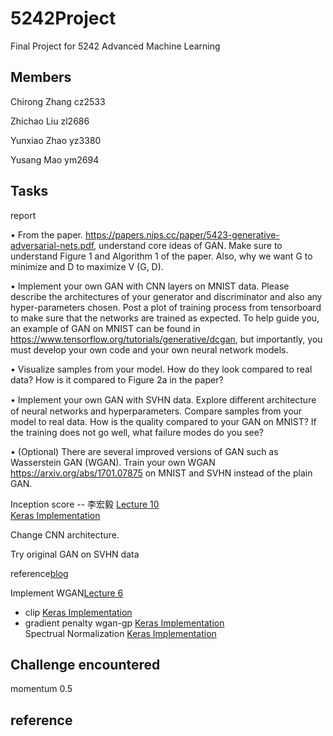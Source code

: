 # 5242Project

Final Project for 5242 Advanced Machine Learning 

## Members

Chirong Zhang cz2533

Zhichao Liu zl2686

Yunxiao Zhao yz3380

Yusang Mao ym2694

## Tasks

report

• From the paper. https://papers.nips.cc/paper/5423-generative-adversarial-nets.pdf, understand core ideas of GAN. Make sure to understand Figure 1 and Algorithm 1 of the paper. Also, why we want G to minimize and D to maximize V (G, D).

• Implement your own GAN with CNN layers on MNIST data. Please describe the architectures of your generator and discriminator and also any hyper-parameters chosen. Post a plot of training process from tensorboard to make sure that the networks are trained as expected. To help guide you, an example of GAN on MNIST can be found in https://www.tensorflow.org/tutorials/generative/dcgan, but importantly, you must develop your own code and your own neural network models.

• Visualize samples from your model. How do they look compared to real data? How is it compared to Figure 2a in the paper?

• Implement your own GAN with SVHN data. Explore diﬀerent architecture of neural networks and hyperparameters. Compare samples from your model to real data. How is the quality compared to your GAN on MNIST? If the training does not go well, what failure modes do you see?

• (Optional) There are several improved versions of GAN such as Wasserstein GAN (WGAN). Train your own WGAN https://arxiv.org/abs/1701.07875 on MNIST and SVHN instead of the plain GAN.


Inception score -- 李宏毅 [Lecture 10](https://www.youtube.com/watch?v=IB_ADssBomk&list=PLJV_el3uVTsMq6JEFPW35BCiOQTsoqwNw&index=10)  
[Keras Implementation](https://machinelearningmastery.com/how-to-implement-the-inception-score-from-scratch-for-evaluating-generated-images/)

Change CNN architecture.

Try original GAN on SVHN data

reference[blog](https://wiseodd.github.io/techblog/2017/02/04/wasserstein-gan/?nsukey=LKALNIt1JkY2XrdT3fIBlKyQGMaD93R%2BvZofl8M9SJY4JnDH%2FZ3%2FdeZMlbVlh%2ByoJ1QBGzsG5rKTKxul4Rf7pG7Pbe2yzuCQbiRym%2FHAZN8aBc4WWOOcmGwQwYHAHFyWeLfq4%2B%2FaaEyVrzKIXtrxwHggMcT0hwrEx4jHLE014qX0pxO%2FI%2Fc9umB%2Fy4j1JuMjVYswlw8%2FrpJKCxJWClp7Tg%3D%3D)

Implement WGAN[Lecture 6](https://www.youtube.com/watch?v=3JP-xuBJsyc&list=PLJV_el3uVTsMq6JEFPW35BCiOQTsoqwNw&index=6)
- clip [Keras Implementation](https://github.com/eriklindernoren/Keras-GAN/blob/master/wgan/wgan.py)   
- gradient penalty wgan-gp [Keras Implementation](https://github.com/eriklindernoren/Keras-GAN/blob/master/wgan_gp/wgan_gp.py)  
Spectrual Normalization [Keras Implementation](https://github.com/IShengFang/SpectralNormalizationKeras)

## Challenge encountered

momentum 0.5


## reference
